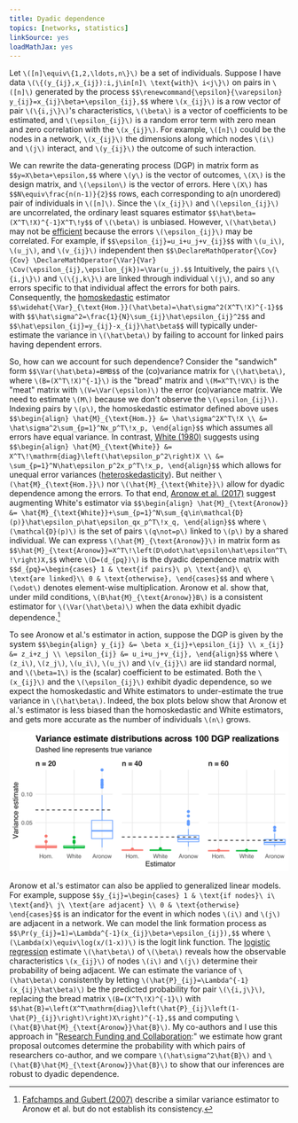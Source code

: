 ```yaml
---
title: Dyadic dependence
topics: [networks, statistics]
linkSource: yes
loadMathJax: yes
---
```


Let `\([n]\equiv\{1,2,\ldots,n\}\)` be a set of individuals.
Suppose I have data `\(\{(y_{ij},x_{ij}):i,j\in[n]\ \text{with}\ i<j\}\)` on pairs in `\([n]\)` generated by the process
`$$\renewcommand{\epsilon}{\varepsilon}
y_{ij}=x_{ij}\beta+\epsilon_{ij},$$`
where `\(x_{ij}\)` is a row vector of pair `\(\{i,j\}\)`'s characteristics, `\(\beta\)` is a vector of coefficients to be estimated, and `\(\epsilon_{ij}\)` is a random error term with zero mean and zero correlation with the `\(x_{ij}\)`.
For example, `\([n]\)` could be the nodes in a network, `\(x_{ij}\)` the dimensions along which nodes `\(i\)` and `\(j\)` interact, and `\(y_{ij}\)` the outcome of such interaction.

We can rewrite the data-generating process (DGP) in matrix form as
`$$y=X\beta+\epsilon,$$`
where `\(y\)` is the vector of outcomes, `\(X\)` is the design matrix, and `\(\epsilon\)` is the vector of errors.
Here `\(X\)` has
`$$N\equiv\frac{n(n-1)}{2}$$`
rows, each corresponding to a(n unordered) pair of individuals in `\([n]\)`.
Since the `\(x_{ij}\)` and `\(\epsilon_{ij}\)` are uncorrelated, the ordinary least squares estimator
`$$\hat\beta=(X^T\!X)^{-1}X^T\!y$$`
of `\(\beta\)` is unbiased.
However, `\(\hat\beta\)` may not be [efficient](https://en.wikipedia.org/wiki/Gauss–Markov_theorem) because the errors `\(\epsilon_{ij}\)` may be correlated.
For example, if
`$$\epsilon_{ij}=u_i+u_j+v_{ij}$$`
with `\(u_i\)`, `\(u_j\)`, and `\(v_{ij}\)` independent then
`$$\DeclareMathOperator{\Cov}{Cov}
\DeclareMathOperator{\Var}{Var}
\Cov(\epsilon_{ij},\epsilon_{jk})=\Var(u_j).$$`
Intuitively, the pairs `\(\{i,j\}\)` and `\(\{j,k\}\)` are linked through individual `\(j\)`, and so any errors specific to that individual affect the errors for both pairs.
Consequently, the [homoskedastic](https://en.wikipedia.org/wiki/Homoscedasticity) estimator
`$$\widehat{\Var}_{\text{Hom.}}(\hat\beta)=\hat\sigma^2(X^T\!X)^{-1}$$`
with
`$$\hat\sigma^2=\frac{1}{N}\sum_{ij}\hat\epsilon_{ij}^2$$`
and
`$$\hat\epsilon_{ij}=y_{ij}-x_{ij}\hat\beta$$`
will typically under-estimate the variance in `\(\hat\beta\)` by failing to account for linked pairs having dependent errors.

So, how can we account for such dependence?
Consider the "sandwich" form
`$$\Var(\hat\beta)=BMB$$`
of the (co)variance matrix for `\(\hat\beta\)`, where `\(B=(X^T\!X)^{-1}\)` is the "bread" matrix and `\(M=X^T\!VX\)` is the "meat" matrix with `\(V=\Var(\epsilon)\)` the error (co)variance matrix.
We need to estimate `\(M\)` because we don't observe the `\(\epsilon_{ij}\)`.
Indexing pairs by `\(p\)`, the homoskedastic estimator defined above uses
`$$\begin{align}
\hat{M}_{\text{Hom.}}
&= \hat\sigma^2X^T\!X \\
&= \hat\sigma^2\sum_{p=1}^Nx_p^T\!x_p,
\end{align}$$`
which assumes all errors have equal variance.
In contrast, [White (1980)](https://doi.org/10.2307/1912934) suggests using
`$$\begin{align}
\hat{M}_{\text{White}}
&= X^T\!\mathrm{diag}\left(\hat\epsilon_p^2\right)X \\
&= \sum_{p=1}^N\hat\epsilon_p^2x_p^T\!x_p,
\end{align}$$`
which allows for unequal error variances ([heteroskedasticity](https://en.wikipedia.org/wiki/Heteroscedasticity)).
But neither `\(\hat{M}_{\text{Hom.}}\)` nor `\(\hat{M}_{\text{White}}\)` allow for dyadic dependence among the errors.
To that end, [Aronow et al. (2017)](https://doi.org/10.1093/pan/mpv018) suggest augmenting White's estimator via 
`$$\begin{align}
\hat{M}_{\text{Aronow}}
&= \hat{M}_{\text{White}}+\sum_{p=1}^N\sum_{q\in\mathcal{D}(p)}\hat\epsilon_p\hat\epsilon_qx_p^T\!x_q,
\end{align}$$`
where `\(\mathcal{D}(p)\)` is the set of pairs `\(q\not=p\)` linked to `\(p\)` by a shared individual.
We can express `\(\hat{M}_{\text{Aronow}}\)` in matrix form as
`$$\hat{M}_{\text{Aronow}}=X^T\!\left(D\odot\hat\epsilon\hat\epsilon^T\!\right)X,$$`
where `\(D=(d_{pq})\)` is the dyadic dependence matrix with
`$$d_{pq}=\begin{cases}
1 & \text{if pairs}\ p\ \text{and}\ q\ \text{are linked}\\
0 & \text{otherwise},
\end{cases}$$`
and where `\(\odot\)` denotes element-wise multiplication.
Aronow et al. show that, under mild conditions, `\(B\hat{M}_{\text{Aronow}}B\)` is a consistent estimator for `\(\Var(\hat\beta)\)` when the data exhibit dyadic dependence.[^fafchamps]

[^fafchamps]: [Fafchamps and Gubert (2007)](https://doi.org/10.1016/j.jdeveco.2006.05.005) describe a similar variance estimator to Aronow et al. but do not establish its consistency.

To see Aronow et al.'s estimator in action, suppose the DGP is given by the system
`$$\begin{align}
y_{ij} &= \beta x_{ij}+\epsilon_{ij} \\
x_{ij} &= z_i+z_j \\
\epsilon_{ij} &= u_i+u_j+v_{ij},
\end{align}$$`
where `\(z_i\)`, `\(z_j\)`, `\(u_i\)`, `\(u_j\)` and `\(v_{ij}\)` are iid standard normal, and `\(\beta=1\)` is the (scalar) coefficient to be estimated.
Both the `\(x_{ij}\)` and the `\(\epsilon_{ij}\)` exhibit dyadic dependence, so we expect the homoskedastic and White estimators to under-estimate the true variance in `\(\hat\beta\)`.
Indeed, the box plots below show that Aronow et al.'s estimator is less biased than the homoskedastic and White estimators, and gets more accurate as the number of individuals `\(n\)` grows.

![](figures/plot-1.svg)

Aronow et al.'s estimator can also be applied to generalized linear models.
For example, suppose
`$$y_{ij}=\begin{cases}
1 & \text{if nodes}\ i\ \text{and}\ j\ \text{are adjacent} \\
0 & \text{otherwise}
\end{cases}$$`
is an indicator for the event in which nodes `\(i\)` and `\(j\)` are adjacent in a network.
We can model the link formation process as
`$$\Pr(y_{ij}=1)=\Lambda^{-1}(x_{ij}\beta+\epsilon_{ij}),$$`
where `\(\Lambda(x)\equiv\log(x/(1-x))\)` is the logit link function.
The [logistic regression](https://en.wikipedia.org/wiki/Logistic_regression) estimate `\(\hat\beta\)` of `\(\beta\)` reveals how the observable characteristics `\(x_{ij}\)` of nodes `\(i\)` and `\(j\)` determine their probability of being adjacent.
We can estimate the variance of `\(\hat\beta\)` consistently by letting `\(\hat{P}_{ij}=\Lambda^{-1}(x_{ij}\hat\beta)\)` be the predicted probability for pair `\(\{i,j\}\)`, replacing the bread matrix `\(B=(X^T\!X)^{-1}\)` with
`$$\hat{B}=\left(X^T\mathrm{diag}\left(\hat{P}_{ij}\left(1-\hat{P}_{ij}\right)\right)X\right)^{-1},$$`
and computing `\(\hat{B}\hat{M}_{\text{Aronow}}\hat{B}\)`.
My co-authors and I use this approach in "[Research Funding and Collaboration](/blog/research-funding-collaboration):" we estimate how grant proposal outcomes determine the probability with which pairs of researchers co-author, and we compare `\(\hat\sigma^2\hat{B}\)` and `\(\hat{B}\hat{M}_{\text{Aronow}}\hat{B}\)` to show that our inferences are robust to dyadic dependence.

